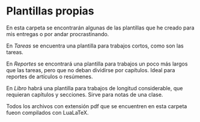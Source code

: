 # Plantillas propias

En esta carpeta se encontrarán algunas de las plantillas que he creado para mis entregas o por andar procrastinando.

En _Tareas_ se encuentra una plantilla para trabajos cortos, como son las tareas.

En _Reportes_ se encontrará una plantilla para trabajos un poco más largos que las tareas, pero que no deban dividirse por capítulos. Ideal para reportes de artículos o resúmenes.

En _Libro_ habrá una plantilla para trabajos de longitud considerable, que requieran capítulos y secciones. Sirve para notas de una clase.

Todos los archivos con extensión pdf que se encuentren en esta carpeta fueon compilados con LuaLaTeX.
